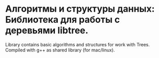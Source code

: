 # Алгоритмы и структуры данных: Библиотека для работы с деревьями libtree.

Library contains basic algorithms and structures for work with Trees. Compiled with g++ as shared library (for mac/linux).
